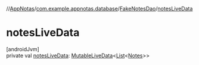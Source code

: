 //[AppNotas](../../../index.md)/[com.example.appnotas.database](../index.md)/[FakeNotesDao](index.md)/[notesLiveData](notes-live-data.md)

# notesLiveData

[androidJvm]\
private val [notesLiveData](notes-live-data.md): [MutableLiveData](https://developer.android.com/reference/kotlin/androidx/lifecycle/MutableLiveData.html)&lt;[List](https://kotlinlang.org/api/latest/jvm/stdlib/kotlin-stdlib/kotlin.collections/-list/index.html)&lt;[Notes](../-notes/index.md)&gt;&gt;
